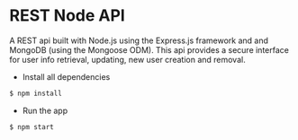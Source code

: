 # REST Node API

A REST api built with Node.js using the Express.js framework and and MongoDB (using the Mongoose ODM). This api provides a secure interface for user info retrieval, updating, new user creation and removal.


+ Install all dependencies
```sh
$ npm install
```

+ Run the app
```sh
$ npm start
```
